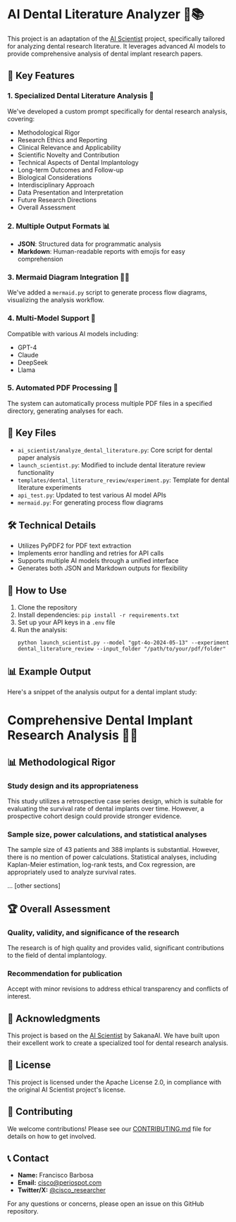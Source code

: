 # AI Dental Literature Analyzer 🦷📚

This project is an adaptation of the [AI Scientist](https://github.com/SakanaAI/AI-Scientist) project, specifically tailored for analyzing dental research literature. It leverages advanced AI models to provide comprehensive analysis of dental implant research papers.

## 🌟 Key Features

### 1. Specialized Dental Literature Analysis 🔬

We've developed a custom prompt specifically for dental research analysis, covering:

- Methodological Rigor
- Research Ethics and Reporting
- Clinical Relevance and Applicability
- Scientific Novelty and Contribution
- Technical Aspects of Dental Implantology
- Long-term Outcomes and Follow-up
- Biological Considerations
- Interdisciplinary Approach
- Data Presentation and Interpretation
- Future Research Directions
- Overall Assessment

### 2. Multiple Output Formats 📊

- **JSON**: Structured data for programmatic analysis
- **Markdown**: Human-readable reports with emojis for easy comprehension

### 3. Mermaid Diagram Integration 🧜‍♀️

We've added a `mermaid.py` script to generate process flow diagrams, visualizing the analysis workflow.

### 4. Multi-Model Support 🤖

Compatible with various AI models including:
- GPT-4
- Claude
- DeepSeek
- Llama

### 5. Automated PDF Processing 📄

The system can automatically process multiple PDF files in a specified directory, generating analyses for each.

## 📁 Key Files

- `ai_scientist/analyze_dental_literature.py`: Core script for dental paper analysis
- `launch_scientist.py`: Modified to include dental literature review functionality
- `templates/dental_literature_review/experiment.py`: Template for dental literature experiments
- `api_test.py`: Updated to test various AI model APIs
- `mermaid.py`: For generating process flow diagrams

## 🛠 Technical Details

- Utilizes PyPDF2 for PDF text extraction
- Implements error handling and retries for API calls
- Supports multiple AI models through a unified interface
- Generates both JSON and Markdown outputs for flexibility

## 🚀 How to Use

1. Clone the repository
2. Install dependencies: `pip install -r requirements.txt`
3. Set up your API keys in a `.env` file
4. Run the analysis: 
   ```
   python launch_scientist.py --model "gpt-4o-2024-05-13" --experiment dental_literature_review --input_folder "/path/to/your/pdf/folder"
   ```

## 📊 Example Output

Here's a snippet of the analysis output for a dental implant study:

# Comprehensive Dental Implant Research Analysis 🦷🔬

## 📊 Methodological Rigor

### Study design and its appropriateness
This study utilizes a retrospective case series design, which is suitable for evaluating the survival rate of dental implants over time. However, a prospective cohort design could provide stronger evidence.

### Sample size, power calculations, and statistical analyses
The sample size of 43 patients and 388 implants is substantial. However, there is no mention of power calculations. Statistical analyses, including Kaplan-Meier estimation, log-rank tests, and Cox regression, are appropriately used to analyze survival rates.

... [other sections]

## 🏆 Overall Assessment

### Quality, validity, and significance of the research
The research is of high quality and provides valid, significant contributions to the field of dental implantology.

### Recommendation for publication
Accept with minor revisions to address ethical transparency and conflicts of interest.

## 🙏 Acknowledgments

This project is based on the [AI Scientist](https://github.com/SakanaAI/AI-Scientist) by SakanaAI. We have built upon their excellent work to create a specialized tool for dental research analysis.

## 📄 License

This project is licensed under the Apache License 2.0, in compliance with the original AI Scientist project's license.

## 🤝 Contributing

We welcome contributions! Please see our [CONTRIBUTING.md](CONTRIBUTING.md) file for details on how to get involved.

## 📞 Contact

- **Name:** Francisco Barbosa
- **Email:** [cisco@periospot.com](mailto:cisco@periospot.com)
- **Twitter/X:** [@cisco_researcher](https://twitter.com/cisco_researcher)


For any questions or concerns, please open an issue on this GitHub repository.
